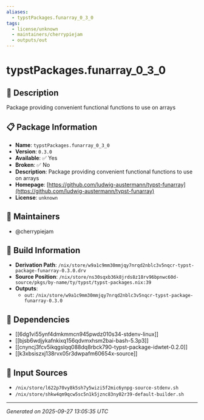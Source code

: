 ```yaml
---
aliases:
  - typstPackages.funarray_0_3_0
tags:
  - license/unknown
  - maintainers/cherrypiejam
  - outputs/out
---
```


# typstPackages.funarray_0_3_0

## 📝 Description

Package providing convenient functional functions to use on arrays

## 📋 Package Information

- **Name**: `typstPackages.funarray_0_3_0`
- **Version**: `0.3.0`
- **Available**: ✅ Yes
- **Broken**: ✅ No
- **Description**: Package providing convenient functional functions to use on arrays
- **Homepage**: [https://github.com/ludwig-austermann/typst-funarray](https://github.com/ludwig-austermann/typst-funarray)
- **License**: `unknown`
## 👥 Maintainers

- @cherrypiejam


## 🔧 Build Information

- **Derivation Path**: `/nix/store/w9a1c9mm30mmjqy7nrqd2nblc3v5nqcr-typst-package-funarray-0.3.0.drv`
- **Source Position**: `/nix/store/ns30sqxb36k8jrds8z18rv96bpnwc60d-source/pkgs/by-name/ty/typst/typst-packages.nix:39`
- **Outputs**:
  - `out`:  `/nix/store/w9a1c9mm30mmjqy7nrqd2nblc3v5nqcr-typst-package-funarray-0.3.0`

## 🔗 Dependencies

- [[6dg1vi55ynf4dmkmmcn945pwdz010s34-stdenv-linux]]
- [[bjsb6wdjykafnkixq156qdvmxhsm2bai-bash-5.3p3]]
- [[cnyncj3fcv5ikqgslqq088dq8rbck790-typst-package-idwtet-0.2.0]]
- [[k3xbsiszxj138rvx05r3dwpafm60654x-source]]

## 📁 Input Sources

- `/nix/store/l622p70vy8k5sh7y5wizi5f2mic6ynpg-source-stdenv.sh`
- `/nix/store/shkw4qm9qcw5sc5n1k5jznc83ny02r39-default-builder.sh`

---
*Generated on 2025-09-27 13:05:35 UTC*
